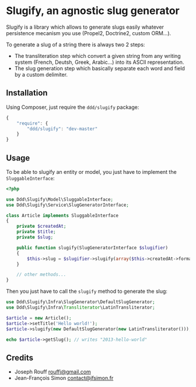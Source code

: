 Slugify, an agnostic slug generator
===================================

Slugify is a library which allows to generate slugs easily whatever persistence
mecanism you use (Propel2, Doctrine2, custom ORM...).

To generate a slug of a string there is always two 2 steps:

- The transliteration step which convert a given string from any writing system
  (French, Deutsh, Greek, Arabic...) into its ASCII representation.
- The slug generation step which basically separate each word and field by a custom delimiter.

Installation
------------

Using Composer, just require the `ddd/slugify` package:

``` javascript
{
    "require": {
        "ddd/slugify": "dev-master"
    }
}
```

Usage
-----

To be able to slugify an entity or model, you just have to implement the `SluggableInterface`:

``` php
<?php

use Ddd\Slugify\Model\SluggableInterface;
use Ddd\Slugify\Service\SlugGeneratorInterface;

class Article implements SluggableInterface
{
    private $createdAt;
    private $title;
    private $slug;

    public function slugify(SlugGeneratorInterface $slugifier)
    {
        $this->slug = $slugifier->slugify(array($this->createdAt->format('Y'), $this->title));
    }

    // other methods...
}
```

Then you just have to call the `slugify` method to generate the slug:

``` php
use Ddd\Slugify\Infra\SlugGenerator\DefaultSlugGenerator;
use Ddd\Slugify\Infra\Transliterator\LatinTransliterator;

$article = new Article();
$article->setTitle('Hello world!');
$article->slugify(new DefaultSlugGenerator(new LatinTransliterator()));

echo $article->getSlug(); // writes "2013-hello-world"
```

Credits
-------

- Joseph Rouff <rouffj@gmail.com>
- Jean-François Simon <contact@jfsimon.fr>
